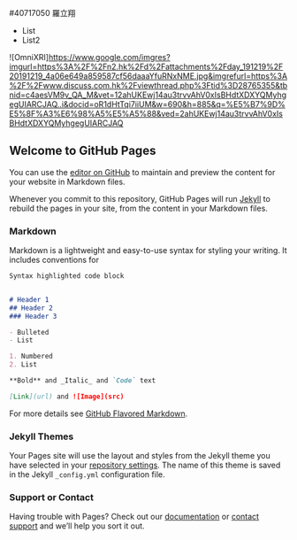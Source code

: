 #40717050 羅立翔
* List
* List2
 
 ![OmniXRI]https://www.google.com/imgres?imgurl=https%3A%2F%2Fn2.hk%2Fd%2Fattachments%2Fday_191219%2F20191219_4a06e649a859587cf56daaaYfuRNxNME.jpg&imgrefurl=https%3A%2F%2Fwww.discuss.com.hk%2Fviewthread.php%3Ftid%3D28765355&tbnid=c4aesVM9v_QA_M&vet=12ahUKEwj14au3trvvAhV0xIsBHdtXDXYQMyhgegUIARCJAQ..i&docid=oR1dHtTqi7iiUM&w=690&h=885&q=%E5%B7%9D%E5%8F%A3%E6%98%A5%E5%A5%88&ved=2ahUKEwj14au3trvvAhV0xIsBHdtXDXYQMyhgegUIARCJAQ
## Welcome to GitHub Pages

You can use the [editor on GitHub](https://github.com/MonthYue/MonthYue.github.io/edit/main/README.md) to maintain and preview the content for your website in Markdown files.

Whenever you commit to this repository, GitHub Pages will run [Jekyll](https://jekyllrb.com/) to rebuild the pages in your site, from the content in your Markdown files.

### Markdown

Markdown is a lightweight and easy-to-use syntax for styling your writing. It includes conventions for

```markdown
Syntax highlighted code block


# Header 1
## Header 2
### Header 3

- Bulleted
- List

1. Numbered
2. List

**Bold** and _Italic_ and `Code` text

[Link](url) and ![Image](src)
```

For more details see [GitHub Flavored Markdown](https://guides.github.com/features/mastering-markdown/).

### Jekyll Themes

Your Pages site will use the layout and styles from the Jekyll theme you have selected in your [repository settings](https://github.com/MonthYue/MonthYue.github.io/settings). The name of this theme is saved in the Jekyll `_config.yml` configuration file.

### Support or Contact

Having trouble with Pages? Check out our [documentation](https://docs.github.com/categories/github-pages-basics/) or [contact support](https://support.github.com/contact) and we’ll help you sort it out.
